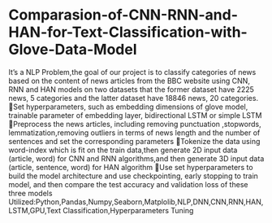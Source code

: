 # Comparasion-of-CNN-RNN-and-HAN-for-Text-Classification-with-Glove-Data-Model
It’s a NLP Problem,the goal of our project is to classify categories of news based on the content of news articles from the BBC website using CNN, RNN and HAN models on two datasets that the former dataset have 2225 news, 5 categories and the latter dataset have 18846 news, 20 categories. Set hyperparameters, such as embedding dimensions of glove model, trainable parameter of  embedding layer, bidirectional LSTM or simple LSTM Preprocess the news articles, including removing punctuation ,stopwords, lemmatization,removing outliers in terms of news length and the number of sentences and set the corresponding parameters Tokenize the data using word-index which is fit on the train data,then generate 2D input data (article, word) for CNN and RNN algorithms,and then generate 3D input data (article, sentence, word) for HAN algorithm Use set hyperparameters to build the model architecture and use checkpointing, early stopping to train model, and then compare the test accuracy and validation loss of these three models Utilized:Python,Pandas,Numpy,Seaborn,Matplolib,NLP,DNN,CNN,RNN,HAN,LSTM,GPU,Text Classification,Hyperparameters Tuning
